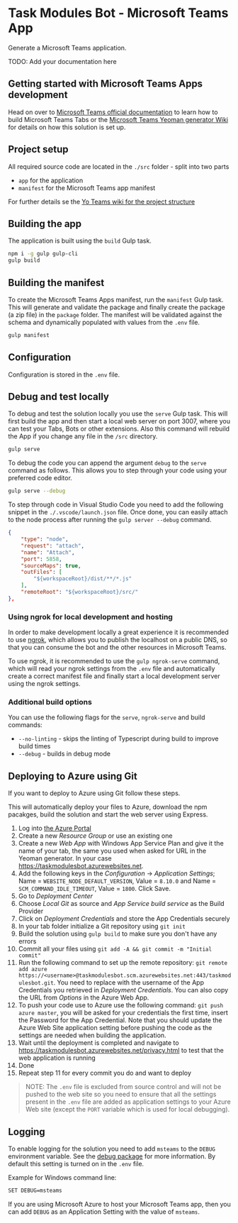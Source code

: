 # Task Modules Bot - Microsoft Teams App

Generate a Microsoft Teams application.

TODO: Add your documentation here

## Getting started with Microsoft Teams Apps development

Head on over to [Microsoft Teams official documentation](https://developer.microsoft.com/en-us/microsoft-teams) to learn how to build Microsoft Teams Tabs or the [Microsoft Teams Yeoman generator Wiki](https://github.com/PnP/generator-teams/wiki) for details on how this solution is set up.

## Project setup

All required source code are located in the `./src` folder - split into two parts

* `app` for the application
* `manifest` for the Microsoft Teams app manifest

For further details se the [Yo Teams wiki for the project structure](https://github.com/PnP/generator-teams/wiki/Project-Structure)

## Building the app

The application is built using the `build` Gulp task.

``` bash
npm i -g gulp gulp-cli
gulp build
```

## Building the manifest

To create the Microsoft Teams Apps manifest, run the `manifest` Gulp task. This will generate and validate the package and finally create the package (a zip file) in the `package` folder. The manifest will be validated against the schema and dynamically populated with values from the `.env` file.

``` bash
gulp manifest
```

## Configuration

Configuration is stored in the `.env` file. 

## Debug and test locally

To debug and test the solution locally you use the `serve` Gulp task. This will first build the app and then start a local web server on port 3007, where you can test your Tabs, Bots or other extensions. Also this command will rebuild the App if you change any file in the `/src` directory.

``` bash
gulp serve
```

To debug the code you can append the argument `debug` to the `serve` command as follows. This allows you to step through your code using your preferred code editor.

``` bash
gulp serve --debug
```

To step through code in Visual Studio Code you need to add the following snippet in the `./.vscode/launch.json` file. Once done, you can easily attach to the node process after running the `gulp server --debug` command.

``` json
{
    "type": "node",
    "request": "attach",
    "name": "Attach",
    "port": 5858,
    "sourceMaps": true,
    "outFiles": [
        "${workspaceRoot}/dist/**/*.js"
    ],
    "remoteRoot": "${workspaceRoot}/src/"
},
```

### Using ngrok for local development and hosting

In order to make development locally a great experience it is recommended to use [ngrok](https://ngrok.io), which allows you to publish the localhost on a public DNS, so that you can consume the bot and the other resources in Microsoft Teams. 

To use ngrok, it is recommended to use the `gulp ngrok-serve` command, which will read your ngrok settings from the `.env` file and automatically create a correct manifest file and finally start a local development server using the ngrok settings.

### Additional build options

You can use the following flags for the `serve`, `ngrok-serve` and build commands:

* `--no-linting` - skips the linting of Typescript during build to improve build times
* `--debug` - builds in debug mode

## Deploying to Azure using Git

If you want to deploy to Azure using Git follow these steps.

This will automatically deploy your files to Azure, download the npm pacakges, build the solution and start the web server using Express.

1. Log into [the Azure Portal](https://portal.azure.com)
2. Create a new *Resource Group* or use an existing one
3. Create a new *Web App* with Windows App Service Plan and give it the name of your tab, the same you used when asked for URL in the Yeoman generator. In your case https://taskmodulesbot.azurewebsites.net.
4. Add the following keys in the *Configuration* -> *Application Settings*; Name = `WEBSITE_NODE_DEFAULT_VERSION`, Value = `8.10.0` and Name = `SCM_COMMAND_IDLE_TIMEOUT`,  Value = `1800`. Click Save.
5. Go to *Deployment Center*
6. Choose *Local Git* as source and *App Service build service* as the Build Provider 
7. Click on *Deployment Credentials* and store the App Credentials securely
8. In your tab folder initialize a Git repository using `git init`
9. Build the solution using `gulp build` to make sure you don't have any errors
10. Commit all your files using `git add -A && git commit -m "Initial commit"`
11. Run the following command to set up the remote repository: `git remote add azure https://<username>@taskmodulesbot.scm.azurewebsites.net:443/taskmodulesbot.git`. You need to replace <username> with the username of the App Credentials you retrieved in _Deployment Credentials_. You can also copy the URL from *Options* in the Azure Web App.
12. To push your code use to Azure use the following command: `git push azure master`, you will be asked for your credentials the first time, insert the Password for the App Credential. Note that you should update the Azure Web Site application setting before pushing the code as the settings are needed when building the application.
13. Wait until the deployment is completed and navigate to https://taskmodulesbot.azurewebsites.net/privacy.html to test that the web application is running
14. Done
15. Repeat step 11 for every commit you do and want to deploy

> NOTE: The `.env` file is excluded from source control and will not be pushed to the web site so you need to ensure that all the settings present in the `.env` file are added as application settings to your Azure Web site (except the `PORT` variable which is used for local debugging).

## Logging

To enable logging for the solution you need to add `msteams` to the `DEBUG` environment variable. See the [debug package](https://www.npmjs.com/package/debug) for more information. By default this setting is turned on in the `.env` file.

Example for Windows command line:

``` bash
SET DEBUG=msteams
```

If you are using Microsoft Azure to host your Microsoft Teams app, then you can add `DEBUG` as an Application Setting with the value of `msteams`.